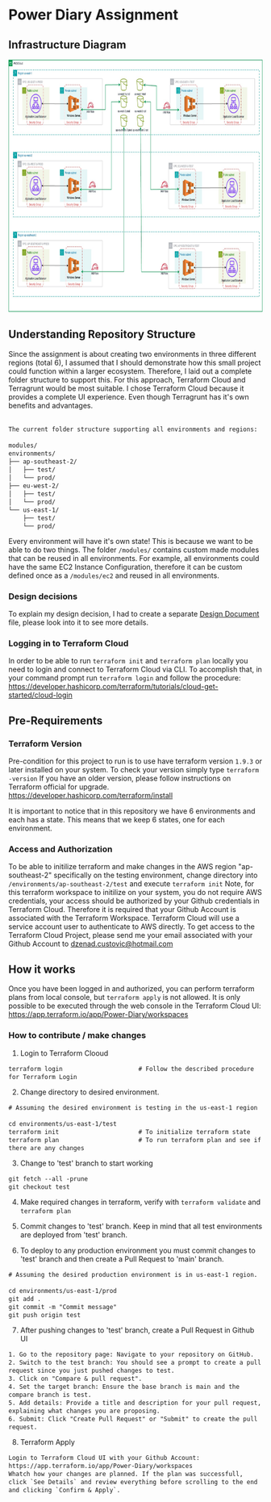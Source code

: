 # Power Diary Assignment

## Infrastructure Diagram

<img src="images/pda-infrastructure.jpg" alt="Alt text" height="500">

## Understanding Repository Structure

Since the assignment is about creating two environments in three different regions (total 6), I assumed that I should demonstrate how this small project could function within a larger ecosystem. Therefore, I laid out a complete folder structure to support this. For this approach, Terraform Cloud and Terragrunt would be most suitable. I chose Terraform Cloud because it provides a complete UI experience. Even though Terragrunt has it's own benefits and advantages.

```

The current folder structure supporting all environments and regions:

modules/
environments/
├── ap-southeast-2/
│   ├── test/
│   └── prod/
├── eu-west-2/
│   ├── test/
│   └── prod/
└── us-east-1/
    ├── test/
    └── prod/
```

Every environment will have it's own state! This is because we want to be able to do two things.
The folder `/modules/` contains custom made modules that can be reused in all environments. For example, all environments could have the same EC2 Instance Configuration, therefore it can be custom defined once as a `/modules/ec2` and reused in all environments.

### Design decisions

To explain my design decision, I had to create a separate [Design Document](Design.md) file, please look into it to see more details.

### Logging in to Terraform Cloud

In order to be able to run `terraform init` and `terraform plan` locally you need to login and connect to Terraform Cloud via CLI.
To accomplish that, in your command prompt run `terraform login` and follow the procedure: https://developer.hashicorp.com/terraform/tutorials/cloud-get-started/cloud-login

## Pre-Requirements

### Terraform Version

Pre-condition for this project to run is to use have terraform version `1.9.3` or later installed on your system.
To check your version simply type `terraform -version`
If you have an older version, please follow instructions on Terraform official for upgrade.
https://developer.hashicorp.com/terraform/install

It is important to notice that in this repository we have 6 environments and each has a state. This means that we keep 6 states, one for each environment.

### Access and Authorization

To be able to initilize terraform and make changes in the AWS region "ap-southeast-2" specifically on the testing environment, change directory into `/environments/ap-southeast-2/test` and execute `terraform init`
Note, for this terraform workspace to initilize on your system, you do not require AWS credentials, your access should be authorized by your Github credentials in Terraform Cloud.
Therefore it is required that your Github Account is associated with the Terraform Workspace. Terraform Cloud will use a service account user to authenticate to AWS directly.
To get access to the Terraform Cloud Project, please send me your email associated with your Github Account to dzenad.custovic@hotmail.com

## How it works

Once you have been logged in and authorized, you can perform terraform plans from local console, but `terraform apply` is not allowed. It is only possible to be executed through the web console in the Terraform Cloud UI: https://app.terraform.io/app/Power-Diary/workspaces

### How to contribute / make changes

1. Login to Terraform Clooud

```
terraform login                     # Follow the described procedure for Terraform Login
```

2. Change directory to desired environment.

```
# Assuming the desired environment is testing in the us-east-1 region

cd environments/us-east-1/test
terraform init                      # To initialize terraform state
terraform plan                      # To run terraform plan and see if there are any changes
```

3. Change to 'test' branch to start working

```
git fetch --all -prune
git checkout test
```

4. Make required changes in terraform, verify with `terraform validate` and `terraform plan`

5. Commit changes to 'test' branch. Keep in mind that all test environments are deployed from 'test' branch.

6. To deploy to any production environment you must commit changes to 'test' branch and then create a Pull Request to 'main' branch.

```
# Assuming the desired production environment is in us-east-1 region.

cd environments/us-east-1/prod
git add .
git commit -m "Commit message"
git push origin test

```

7. After pushing changes to 'test' branch, create a Pull Request in Github UI

```
1. Go to the repository page: Navigate to your repository on GitHub.
2. Switch to the test branch: You should see a prompt to create a pull request since you just pushed changes to test.
3. Click on "Compare & pull request".
4. Set the target branch: Ensure the base branch is main and the compare branch is test.
5. Add details: Provide a title and description for your pull request, explaining what changes you are proposing.
6. Submit: Click "Create Pull Request" or "Submit" to create the pull request.
```

8. Terraform Apply

```
Login to Terraform Cloud UI with your Github Account: https://app.terraform.io/app/Power-Diary/workspaces
Whatch how your changes are planned. If the plan was successfull, click `See Details` and review everything before scrolling to the end and clicking `Confirm & Apply`.
```
